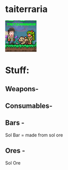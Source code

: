 # taiterraria
![Alt text](icon.png)


# Stuff:

## Weapons-

## Consumables-

## Bars -
Sol Bar
    = made from sol ore
## Ores -
Sol Ore